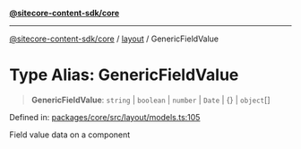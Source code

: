 [**@sitecore-content-sdk/core**](../../README.md)

***

[@sitecore-content-sdk/core](../../README.md) / [layout](../README.md) / GenericFieldValue

# Type Alias: GenericFieldValue

> **GenericFieldValue**: `string` \| `boolean` \| `number` \| `Date` \| \{\} \| `object`[]

Defined in: [packages/core/src/layout/models.ts:105](https://github.com/Sitecore/content-sdk/blob/d66d73920955c32f18807cacf98f4ede97be14bd/packages/core/src/layout/models.ts#L105)

Field value data on a component
